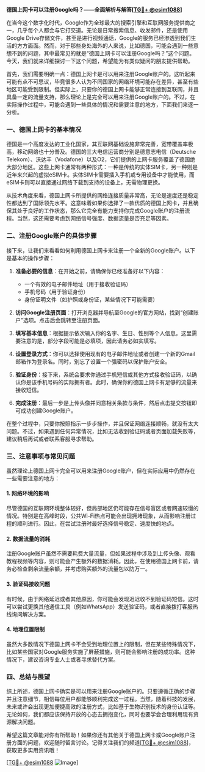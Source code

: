 **德国上网卡可以注册Google吗？——全面解析与解答[[TG💪+ @esim1088](https://t.me/s/esim1088)]**

在当今这个数字化时代，Google作为全球最大的搜索引擎和互联网服务提供商之一，几乎每个人都会与它打交道。无论是日常搜索信息、收发邮件，还是使用Google Drive存储文件，甚至是进行视频通话，Google的服务已经渗透到我们生活的方方面面。然而，对于那些身处海外的人来说，比如德国，可能会遇到一些意想不到的问题，其中最常见的就是“德国上网卡可以注册Google吗？”这个问题。今天，我们就来详细探讨一下这个问题，希望能为有类似疑问的朋友提供帮助。

首先，我们需要明确一点：德国上网卡是可以用来注册Google账户的。这听起来可能有点不可思议，毕竟很多人认为不同国家的网络环境可能存在差异，甚至有些地区可能受到限制。但实际上，只要你的德国上网卡能够正常连接到互联网，并且具备一定的流量支持，那么理论上是完全可以用来注册Google账户的。不过，在实际操作过程中，可能会遇到一些具体的情况和需要注意的地方，下面我们来逐一分析。

### 一、德国上网卡的基本情况

德国是一个高度发达的工业化国家，其互联网基础设施非常完善，宽带覆盖率极高，移动网络也十分普及。德国的三大电信运营商分别是德意志电信（Deutsche Telekom）、沃达丰（Vodafone）以及O2，它们提供的上网卡服务覆盖了德国绝大部分地区。这些上网卡通常有两种形式：一种是传统的实体SIM卡，另一种则是近年来兴起的虚拟eSIM卡。实体SIM卡需要插入手机或专用设备中才能使用，而eSIM卡则可以直接通过网络下载到支持的设备上，无需物理更换。

从技术角度来看，德国上网卡所提供的网络连接质量非常高，无论是速度还是稳定性都达到了国际领先水平。这意味着如果你选择了一款优质的德国上网卡，并且确保其处于良好的工作状态，那么它完全有能力支持你完成Google账户的注册流程。当然，这还需要考虑到网络信号强度、数据流量是否充足等因素。

### 二、注册Google账户的具体步骤

接下来，让我们来看看如何利用德国上网卡来注册一个全新的Google账户。以下是基本的操作步骤：

1. **准备必要的信息**：在开始之前，请确保你已经准备好以下内容：
   - 一个有效的电子邮件地址（用于接收验证码）
   - 手机号码（用于验证身份）
   - 身份证明文件（如护照或身份证，某些情况下可能需要）

2. **访问Google注册页面**：打开浏览器并导航至Google的官方网站，找到“创建账户”选项。点击后会跳转至注册页面。

3. **填写基本信息**：根据提示依次输入你的名字、生日、性别等个人信息。这里需要注意的是，部分字段可能是必填项，因此请务必如实填写。

4. **设置登录方式**：你可以选择使用现有的电子邮件地址或者创建一个新的Gmail邮箱作为登录名。同时，别忘了设置一个强密码以保护账户安全。

5. **验证身份**：接下来，系统会要求你通过手机短信或其他方式接收验证码，以确认你是该手机号码的实际拥有者。此时，确保你的德国上网卡有足够的流量来接收短信。

6. **完成注册**：最后一步是上传头像并同意相关条款与条件，然后点击提交按钮即可成功创建Google账户。

在整个过程中，只要你按照指示一步步操作，并且保证网络连接顺畅，就没有太大问题。不过，如果遇到任何异常情况，比如无法收到验证码或者页面加载失败等，建议稍后再试或者联系客服寻求帮助。

### 三、注意事项与常见问题

虽然理论上德国上网卡完全可以用来注册Google账户，但在实际应用中仍然存在一些需要注意的地方：

#### 1. 网络环境的影响
尽管德国的互联网环境整体较好，但局部地区仍可能存在信号盲区或者网速较慢的情况。特别是在高峰时段，公共Wi-Fi热点可能会出现拥堵现象，从而影响注册过程的顺利进行。因此，在尝试注册时最好选择信号稳定、速度快的地点。

#### 2. 数据流量的消耗
注册Google账户虽然不需要耗费大量流量，但如果过程中涉及到上传头像、观看教程视频等内容，则可能会产生额外的数据消耗。因此，在使用德国上网卡前，请务必检查剩余流量余额，并考虑购买额外的流量包以防万一。

#### 3. 验证码接收问题
有时候，由于网络延迟或者其他原因，你可能会发现迟迟收不到验证码短信。这时可以尝试更换其他通信工具（例如WhatsApp）发送验证码，或者直接拨打客服热线询问解决方案。

#### 4. 地理位置限制
虽然大多数情况下德国上网卡不会受到地理位置上的限制，但在某些特殊情况下，比如某些国家对Google服务实施了屏蔽措施，则可能会影响注册的成功率。这种情况下，建议咨询专业人士或者寻求替代方案。

### 四、总结与展望

综上所述，德国上网卡确实是可以用来注册Google账户的。只要遵循正确的步骤并且注意细节，相信每位用户都能够顺利完成这一过程。当然，随着科技的发展，未来或许会出现更加便捷高效的注册方式，比如基于生物识别技术的身份认证等。无论如何，我们都应该保持开放的心态去拥抱变化，同时也要学会合理利用现有资源解决问题。

希望这篇文章能对你有所帮助！如果你还有其他关于德国上网卡或Google账户注册方面的问题，欢迎随时留言讨论。记得关注我们的频道[[TG💪+ @esim1088](https://t.me/s/esim1088)]，获取更多实用资讯哦！

[[TG💪+ @esim1088](https://t.me/s/esim1088) ![Image](https://i.postimg.cc/4NQfJmqS/Snipaste-2025-05-13-00-14-12.png)]